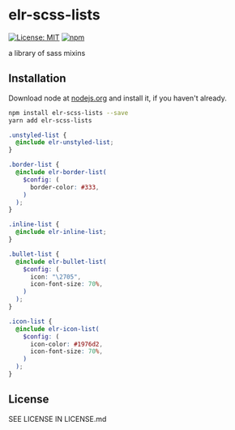 # elr-scss-lists

[![License: MIT](https://img.shields.io/badge/License-MIT-yellow.svg)](https://opensource.org/licenses/MIT)
[![npm](https://img.shields.io/npm/dm/elr-scss-lists.svg?style=flat)](https://npmjs.com/package/elr-scss-lists)

a library of sass mixins

## Installation

Download node at [nodejs.org](http://nodejs.org) and install it, if you haven't already.

```sh
npm install elr-scss-lists --save
yarn add elr-scss-lists
```

```scss
.unstyled-list {
  @include elr-unstyled-list;
}
```

```scss
.border-list {
  @include elr-border-list(
    $config: (
      border-color: #333,
    )
  );
}
```

```scss
.inline-list {
  @include elr-inline-list;
}
```

```scss
.bullet-list {
  @include elr-bullet-list(
    $config: (
      icon: "\2705",
      icon-font-size: 70%,
    )
  );
}
```

```scss
.icon-list {
  @include elr-icon-list(
    $config: (
      icon-color: #1976d2,
      icon-font-size: 70%,
    )
  );
}
```

## License

SEE LICENSE IN LICENSE.md
